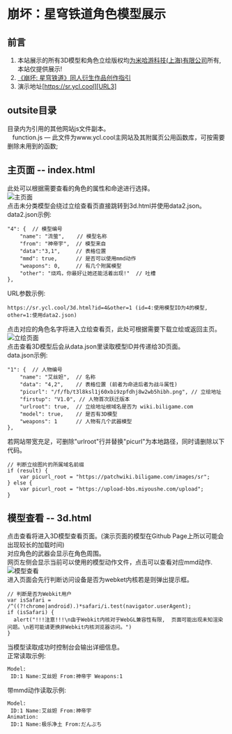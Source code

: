 # 崩坏：星穹铁道角色模型展示
## 前言
1.  本站展示的所有3D模型和角色立绘版权均[为米哈游科技(上海)有限公司][URL1]所有, 本站仅提供展示!<br>
2. [《崩坏: 星穹铁道》同人衍生作品创作指引][URL2]<br>
3. 演示地址[https://sr.ycl.cool][URL3]<br>
## outsite目录
目录内为引用的其他网站js文件副本。<br>
&nbsp;&nbsp;&nbsp;function.js — 此文件为www.ycl.cool主网站及其附属页公用函数库，可按需要删除未用到的函数;<br>
## 主页面 -- index.html
此处可以根据需要查看的角色的属性和命途进行选择。<br>
![主页面](https://www.ycl.cool/blog/usr/uploads/2024/02/2075302797.png "主页面")<br>
点击未分类模型会绕过立绘查看页直接跳转到3d.html并使用data2.json。<br>
data2.json示例:
```
"4": {  // 模型编号
    "name": "流萤",    // 模型名称
    "from": "神帝宇",  // 模型来自
    "data":"3,1",     // 表格位置
    "mmd": true,      // 是否可以使用mmd动作
    "weapons": 0,     // 有几个附属模型
    "other": "烧鸡，你最好让她还能活着出现!"  // 吐槽
},
```
URL参数示例:
```
https://sr.ycl.cool/3d.html?id=4&other=1 (id=4:使用模型ID为4的模型, other=1:使用data2.json)
```
点击对应的角色名字将进入立绘查看页，此处可根据需要下载立绘或返回主页。<br>
![立绘页面](https://www.ycl.cool/blog/usr/uploads/2024/02/810220138.png "立绘页面")<br>
点击查看3D模型后会从data.json里读取模型ID并传递给3D页面。<br>
data.json示例:
```
"1": {  // 人物编号
    "name": "艾丝妲",  // 名称
    "data": "4,2",    // 表格位置 (前者为命途后者为战斗属性)
    "picurl": "/f/fb/t3l8ksl1j60xbi9zpfdhj8w2wb5hibh.png", // 立绘地址
    "firstup": "V1.0", // 人物首次跃迁版本 
    "urlroot": true,  // 立绘地址根域名是否为 wiki.biligame.com
    "model": true,    // 是否有3D模型
    "weapons": 1      // 人物有几个武器模型
},
```
若网站带宽充足，可删除"urlroot"行并替换"picurl"为本地路径，同时请删除以下代码。
```
// 判断立绘图片的所属域名前缀
if (result) {
    var picurl_root = "https://patchwiki.biligame.com/images/sr";
} else {
    var picurl_root = "https://upload-bbs.miyoushe.com/upload";
}
```
## 模型查看 -- 3d.html
点击查看将进入3D模型查看页面。(演示页面的模型在Github Page上所以可能会出现较长的加载时间)<br>
对应角色的武器会显示在角色周围。<br>
网页左侧会显示当前可以使用的模型动作文件，点击可以查看对应mmd动作.
![模型查看](https://www.ycl.cool/blog/usr/uploads/2024/02/3540012926.png "模型查看")<br>
进入页面会先行判断访问设备是否为webket内核若是则弹出提示框。
```
// 判断是否为Webkit用户
var isSafari = /^((?!chrome|android).)*safari/i.test(navigator.userAgent);
if (isSafari) {
  alert("!!!注意!!!\n由于Webkit内核对于WebGL兼容性有限,  页面可能出现未知渲染问题。\n若可能请更换非Webkit内核浏览器访问。")
}
```
当模型读取成功时控制台会输出详细信息。<br>
正常读取示例:
```
Model:
 ID:1 Name:艾丝妲 From:神帝宇 Weapons:1
```
带mmd动作读取示例:
```
Model:
 ID:1 Name:艾丝妲 From:神帝宇
Animation:
 ID:1 Name:极乐净土 From:だんぶち
```

[URL1]:https://www.mihoyo.com/
[URL2]:https://www.bilibili.com/read/cv23111427/
[URL3]:https://sr.ycl.cool/